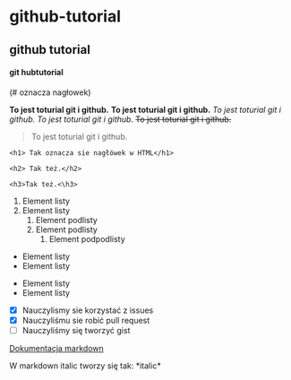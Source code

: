 # github-tutorial
## github tutorial
#### git hubtutorial

(# oznacza nagłowek)

**To jest toturial git i github.**
__To jest toturial git i github.__
*To jest toturial git i github.*
_To jest toturial git i github._
~~To jest toturial git i github.~~ 
>To jest toturial git i github.

````
<h1> Tak oznacza sie nagłówek w HTML</h1>
````

    <h2> Tak też.</h2>
`<h3>Tak też.<\h3>`

1. Element listy
2. Element listy
   1. Element podlisty
   2. Element podlisty
      1. Element podpodlisty


- Element listy
- Element listy

* Element listy
* Element listy

- [x] Nauczylismy sie korzystać z issues
- [x] Nauczyliśmu sie robić pull request
- [ ] Nauczyliśmy się tworzyć gist

[Dokumentacja markdown](https://guides.github.com/features/mastering-markdown/)

W markdown italic tworzy się tak: \*italic*
